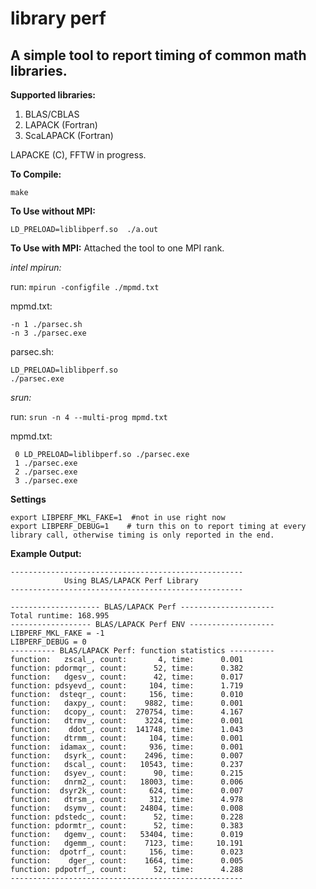 # library perf 

## A simple tool to report timing of common math libraries. 

**Supported libraries:**
1. BLAS/CBLAS
2. LAPACK (Fortran)
3. ScaLAPACK (Fortran)

LAPACKE (C), FFTW in progress.

**To Compile:** 

``make`` 

**To Use without MPI:**  

``LD_PRELOAD=liblibperf.so  ./a.out`` 

**To Use with MPI:** Attached the tool to one MPI rank.

*intel mpirun:* 

  run: ``mpirun -configfile ./mpmd.txt``  
  
  mpmd.txt: 
  ```
  -n 1 ./parsec.sh
  -n 3 ./parsec.exe

  ```
  parsec.sh:
  ```
  LD_PRELOAD=liblibperf.so 
  ./parsec.exe 
  ```

*srun:*  

  run: ``srun -n 4 --multi-prog mpmd.txt``
  
  mpmd.txt:
  ```
   0 LD_PRELOAD=liblibperf.so ./parsec.exe 
   1 ./parsec.exe
   2 ./parsec.exe
   3 ./parsec.exe
   ```

**Settings**
```
export LIBPERF_MKL_FAKE=1  #not in use right now
export LIBPERF_DEBUG=1    # turn this on to report timing at every library call, otherwise timing is only reported in the end. 
```

**Example Output:**

```
----------------------------------------------------
            Using BLAS/LAPACK Perf Library
----------------------------------------------------

-------------------- BLAS/LAPACK Perf ---------------------
Total runtime: 168.995
------------------ BLAS/LAPACK Perf ENV -------------------
LIBPERF_MKL_FAKE = -1 
LIBPERF_DEBUG = 0 
---------- BLAS/LAPACK Perf: function statistics ----------
function:   zscal_, count:       4, time:      0.001
function: pdormqr_, count:      52, time:      0.382
function:   dgesv_, count:      42, time:      0.017
function: pdsyevd_, count:     104, time:      1.719
function:  dsteqr_, count:     156, time:      0.010
function:   daxpy_, count:    9882, time:      0.001
function:   dcopy_, count:  270754, time:      4.167
function:   dtrmv_, count:    3224, time:      0.001
function:    ddot_, count:  141748, time:      1.043
function:   dtrmm_, count:     104, time:      0.001
function:  idamax_, count:     936, time:      0.001
function:   dsyrk_, count:    2496, time:      0.007
function:   dscal_, count:   10543, time:      0.237
function:   dsyev_, count:      90, time:      0.215
function:   dnrm2_, count:   18003, time:      0.006
function:  dsyr2k_, count:     624, time:      0.007
function:   dtrsm_, count:     312, time:      4.978
function:   dsymv_, count:   24804, time:      0.008
function: pdstedc_, count:      52, time:      0.228
function: pdormtr_, count:      52, time:      0.383
function:   dgemv_, count:   53404, time:      0.019
function:   dgemm_, count:    7123, time:     10.191
function:  dpotrf_, count:     156, time:      0.023
function:    dger_, count:    1664, time:      0.005
function: pdpotrf_, count:      52, time:      4.288
----------------------------------------------------



```

